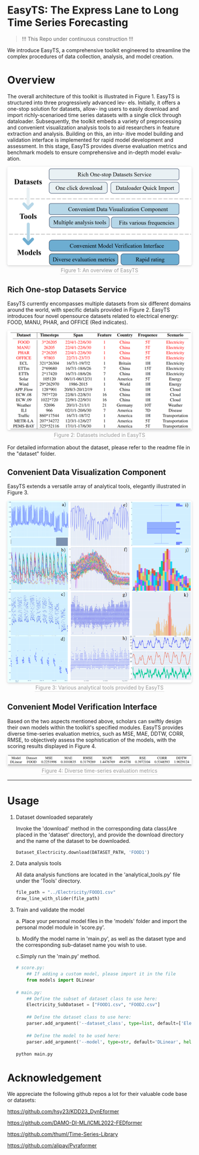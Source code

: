 #  EasyTS: The Express Lane to Long Time Series Forecasting

> !!! This Repo under continuous construction !!!

We introduce EasyTS, a comprehensive toolkit engineered to streamline the complex procedures of data collection, analysis, and model creation.  

[//]: # (### Paper)

[//]: # ([Modeling Long- and Short-Term Temporal Patterns with Deep Neural Networks]&#40;https://arxiv.org/abs/1703.07015&#41;)

# Overview

The overall architecture of this toolkit is illustrated in Figure 1.
EasyTS is structured into three progressively advanced lev-
els. Initially, it offers a one-stop solution for datasets, allow-
ing users to easily download and import richly-scenarioed
time series datasets with a single click through dataloader.
Subsequently, the toolkit embeds a variety of preprocessing
and convenient visualization analysis tools to aid researchers
in feature extraction and analysis. Building on this, an intu-
itive model building and validation interface is implemented
for rapid model development and assessment. In this stage,
EasyTS provides diverse evaluation metrics and benchmark
models to ensure comprehensive and in-depth model evalu-
ation.

<div style="text-align: center;">
    <img style="border-radius: 0.3125em;
    box-shadow: 0 2px 4px 0 rgba(34,36,38,.12),0 2px 10px 0 rgba(34,36,38,.08);" 
    src="pic/EasyTS_overview.png">
    <br>
    <div style="color:orange; text-align: center; border-bottom: 1px solid #d9d9d9;
    display: inline-block;
    color: #999;
    padding: 2px;">Figure 1: An overview of EasyTS</div>
</div>


## Rich One-stop Datasets Service

EasyTS currently encompasses multiple datasets from six different domains around the world, 
with specific details provided in Figure 2. EasyTS introduces four novel opensource datasets related to electrical energy: FOOD, MANU,
PHAR, and OFFICE (Red indicates).

<div style="text-align: center;">
    <img style="border-radius: 0.3125em;
    box-shadow: 0 2px 4px 0 rgba(34,36,38,.12),0 2px 10px 0 rgba(34,36,38,.08);" 
    src="pic/Dataset.png">
    <br>
    <div style="color:orange; text-align: center; border-bottom: 1px solid #d9d9d9;
    display: inline-block;
    color: #999;
    padding: 2px;">Figure 2: Datasets included in EasyTS</div>
</div>

For detailed information about the dataset, please refer to the readme file in the "dataset" folder.

## Convenient Data Visualization Component

EasyTS extends a versatile array of analytical tools, elegantly illustrated in Figure 3.

<div style="text-align: center;">
    <img style="border-radius: 0.3125em;
    box-shadow: 0 2px 4px 0 rgba(34,36,38,.12),0 2px 10px 0 rgba(34,36,38,.08);" 
    src="pic/Tools.png">
    <br>
    <div style="color:orange; text-align: center; border-bottom: 1px solid #d9d9d9;
    display: inline-block;
    color: #999;
    padding: 2px;">Figure 3: Various analytical tools provided by EasyTS</div>
</div>

## Convenient Model Verification Interface
Based on the two aspects mentioned above, scholars can swiftly design their own models within the toolkit's specified modules. EasyTS provides diverse time-series evaluation metrics, such as MSE, MAE, DDTW, CORR, RMSE, to objectively assess the sophistication of the models, with the scoring results displayed in Figure 4.

<div style="text-align: center;">
    <img style="border-radius: 0.3125em;
    box-shadow: 0 2px 4px 0 rgba(34,36,38,.12),0 2px 10px 0 rgba(34,36,38,.08);" 
    src="pic/Metrics.png">
    <br>
    <div style="text-align: center; border-bottom: 1px solid #d9d9d9;
    display: inline-block;
    color: #999;
    padding: 2px;">Figure 4: Diverse time-series evaluation metrics</div>
</div>

* * *

# Usage
1. Dataset downloaded separately
    
    Invoke the 'download' method in the corresponding data class(Are placed in the 'dataset' directory), 
    and provide the download directory and the name of the dataset to be downloaded.
    
    ```python
    Dataset_Electricity.download(DATASET_PATH, 'FOOD1')
    ```

2. Data analysis tools

    All data analysis functions are located in the 'analytical_tools.py' file under the 'Tools' directory.
    
    ```python
    file_path = "../Electricity/FOOD1.csv"
    draw_line_with_slider(file_path)
    ```

3. Train and validate the model
    
    a. Place your personal model files in the 'models' folder and import the personal model module in 'score.py'.
    
    b. Modify the model name in 'main.py', as well as the dataset type and the corresponding sub-dataset name you wish to use.
    
    c.Simply run the 'main.py' method.

    ```python
    # score.py:
        ## If adding a custom model, please import it in the file
        from models import DLinear
   
    # main.py:
        ## Define the subset of dataset class to use here:
        Electricity_SubDataset = ["FOOD1.csv", "FOOD2.csv"]
   
        ## Define the dataset class to use here:
        parser.add_argument('--dataset_class', type=list, default=['Electricity'], help='Data class for evaluation')

        ## Define the model to be used here:
        parser.add_argument('--model', type=str, default='DLinear', help='model name')
   
   python main.py
    ```
    

# Acknowledgement
We appreciate the following github repos a lot for their valuable code base or datasets:

https://github.com/hsy23/KDD23_DynEformer

https://github.com/DAMO-DI-ML/ICML2022-FEDformer

https://github.com/thuml/Time-Series-Library

https://github.com/alipay/Pyraformer
